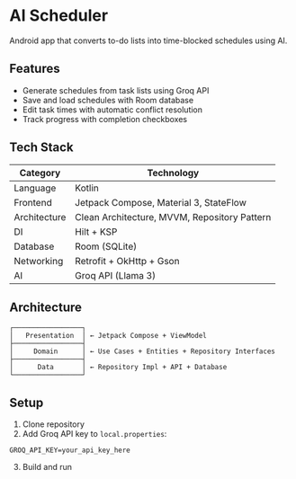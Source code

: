 # AI Scheduler

Android app that converts to-do lists into time-blocked schedules using AI.

## Features

- Generate schedules from task lists using Groq API
- Save and load schedules with Room database
- Edit task times with automatic conflict resolution
- Track progress with completion checkboxes

## Tech Stack

| Category              | Technology                               |
|--------------------|-----------------------------------------------|
| Language        | Kotlin                   |
| Frontend      | Jetpack Compose, Material 3, StateFlow       |
| Architecture   | Clean Architecture, MVVM, Repository Pattern |
| DI | Hilt + KSP                                    |
| Database       | Room (SQLite)                                |
| Networking     | Retrofit + OkHttp + Gson                     |
| AI             | Groq API (Llama 3)                           |


## Architecture

```
┌─────────────────┐
│   Presentation  │ ← Jetpack Compose + ViewModel
├─────────────────┤
│     Domain      │ ← Use Cases + Entities + Repository Interfaces  
├─────────────────┤
│      Data       │ ← Repository Impl + API + Database
└─────────────────┘
```

## Setup

1. Clone repository
2. Add Groq API key to `local.properties`:
```properties
GROQ_API_KEY=your_api_key_here
```
3. Build and run
